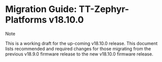 # Migration Guide: TT-Zephyr-Platforms v18.10.0

> [!NOTE]
> This is a working draft for the up-coming v18.10.0 release.
This document lists recommended and required changes for those migrating from the previous v18.9.0 firmware release to the new v18.10.0 firmware release.

[comment]: <> (UL by area, indented as necessary)
